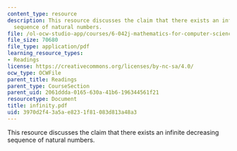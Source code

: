 ```yaml
---
content_type: resource
description: This resource discusses the claim that there exists an infinite decreasing
  sequence of natural numbers.
file: /ol-ocw-studio-app/courses/6-042j-mathematics-for-computer-science-fall-2005/3970d2f43a5ae8231f81083d813a48a3_infinity.pdf
file_size: 70680
file_type: application/pdf
learning_resource_types:
- Readings
license: https://creativecommons.org/licenses/by-nc-sa/4.0/
ocw_type: OCWFile
parent_title: Readings
parent_type: CourseSection
parent_uid: 2061ddda-0165-630a-41b6-196344561f21
resourcetype: Document
title: infinity.pdf
uid: 3970d2f4-3a5a-e823-1f81-083d813a48a3
---
```

This resource discusses the claim that there exists an infinite decreasing sequence of natural numbers.